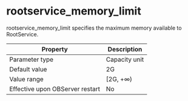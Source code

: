 rootservice_memory_limit 
=============================================

rootservice_memory_limit specifies the maximum memory available to RootService. 


|          **Property**           | **Description** |
|---------------------------------|-----------------|
| Parameter type                  | Capacity unit   |
| Default value                   | 2G              |
| Value range                     | \[2G, +∞)       |
| Effective upon OBServer restart | No              |



